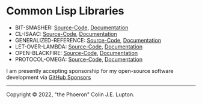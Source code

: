# Common Lisp Libraries

- BIT-SMASHER: [Source-Code](https://github.com/thephoeron/bit-smasher), [Documentation](bit-smasher/)
- CL-ISAAC: [Source-Code](https://github.com/thephoeron/cl-isaac), [Documentation](cl-isaac/)
- GENERALIZED-REFERENCE: [Source-Code](https://github.com/thephoeron/generalized-reference), [Documentation](generalized-reference/)
- LET-OVER-LAMBDA: [Source-Code](https://github.com/thephoeron/let-over-lambda), [Documentation](let-over-lambda/)
- OPEN-BLACKFIRE: [Source-Code](https://github.com/thephoeron/open-blackfire), [Documentation](open-blackfire/)
- PROTOCOL-OMEGA: [Source-Code](https://github.com/thephoeron/protocol-omega), [Documentation](protocol-omega/)

I am presently accepting sponsorship for my open-source software development via [GitHub Sponsors](https://github.com/sponsors/thephoeron)

---

Copyright &copy; 2022, "the Phoeron" Colin J.E. Lupton.

